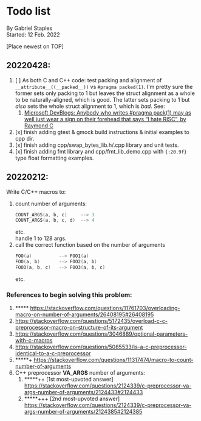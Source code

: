 
# Todo list

By Gabriel Staples  
Started: 12 Feb. 2022


[Place newest on TOP]


## 20220428:
1. [ ] As both C and C++ code: test packing and alignment of `__attribute__((__packed__))` vs `#pragma packed(1)`. I'm pretty sure the former sets only packing to 1 but leaves the struct alignment as a whole to be naturally-aligned, which is good. The latter sets packing to 1 but _also_ sets the whole struct alignment to 1, which is _bad_. See: 
    1. [Microsoft DevBlogs: Anybody who writes #pragma pack(1) may as well just wear a sign on their forehead that says “I hate RISC”, by Raymond C](https://devblogs.microsoft.com/oldnewthing/20200103-00/?p=103290)
1. [x] finish adding gtest & gmock build instructions & initial examples to cpp dir.
1. [x] finish adding cpp/swap_bytes_lib.h/.cpp library and unit tests.
1. [x] finish adding fmt library and cpp/fmt_lib_demo.cpp with `{:20.9f}` type float formatting examples.


## 20220212:

Write C/C++ macros to:
1. count number of arguments:
    ```cpp
    COUNT_ARGS(a, b, c)     --> 3
    COUNT_ARGS(a, b, c, d)  --> 4
    ```
    etc.  
    handle 1 to 128 args.  
2. call the correct function based on the number of arguments
    ```cpp
    FOO(a)          --> FOO1(a)
    FOO(a, b)       --> FOO2(a, b)
    FOOD(a, b, c)   --> FOO3(a, b, c)
    ```
    etc.

### References to begin solving this problem:
1. ***** https://stackoverflow.com/questions/11761703/overloading-macro-on-number-of-arguments/26408195#26408195
1. https://stackoverflow.com/questions/5172435/overload-c-c-preprocessor-macro-on-structure-of-its-argument
1. https://stackoverflow.com/questions/3046889/optional-parameters-with-c-macros
1. https://stackoverflow.com/questions/5085533/is-a-c-preprocessor-identical-to-a-c-preprocessor
1. *****+ https://stackoverflow.com/questions/11317474/macro-to-count-number-of-arguments
1. C++ preprocessor __VA_ARGS__ number of arguments:
    1. *****++ [1st most-upvoted answer] https://stackoverflow.com/questions/2124339/c-preprocessor-va-args-number-of-arguments/2124433#2124433
    1. *****+++ [2nd most-upvoted answer] https://stackoverflow.com/questions/2124339/c-preprocessor-va-args-number-of-arguments/2124385#2124385
